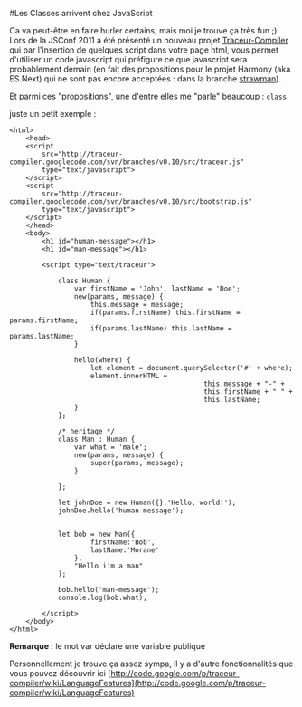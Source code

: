#Les Classes arrivent chez JavaScript

Ca va peut-être en faire hurler certains, mais moi je trouve ça très fun ;)
Lors de la JSConf 2011 a été présenté un nouveau projet [Traceur-Compiler](http://code.google.com/p/traceur-compiler/) qui par l'insertion de quelques script dans votre page html, vous permet d'utiliser un code javascript qui préfigure ce que javascript sera probablement demain (en fait des propositions pour le projet Harmony (aka ES.Next) qui ne sont pas encore acceptées : dans la branche [strawman](http://wiki.ecmascript.org/doku.php?id=strawman:strawman)).

Et parmi ces "propositions", une d'entre elles me "parle" beaucoup : `class`

juste un petit exemple :

	<html>
		<head>
		<script 
			src="http://traceur-compiler.googlecode.com/svn/branches/v0.10/src/traceur.js" 
			type="text/javascript">
		</script>
		<script 
			src="http://traceur-compiler.googlecode.com/svn/branches/v0.10/src/bootstrap.js" 
			type="text/javascript">
		</script>		
		</head>
		<body>
			<h1 id="human-message"></h1>
	        <h1 id="man-message"></h1>

			<script type="text/traceur">

				class Human {
	                var firstName = 'John', lastName = 'Doe';
					new(params, message) {
						this.message = message;
	                    if(params.firstName) this.firstName = params.firstName;
	                    if(params.lastName) this.lastName = params.lastName;
					}

					hello(where) {
						let element = document.querySelector('#' + where);
						element.innerHTML = 
                                                    this.message + "-" + 
                                                    this.firstName + " " + 
                                                    this.lastName;
					}
				};
				
				/* heritage */
	            class Man : Human {
	                var what = 'male';
	                new(params, message) {
	                    super(params, message);
	                }

	            };

				let johnDoe = new Human({},'Hello, world!');
				johnDoe.hello('human-message');


	            let bob = new Man({
	                    firstName:'Bob',
	                    lastName:'Morane'
	                },
	                "Hello i'm a man"
	            );
            
	            bob.hello('man-message');
	            console.log(bob.what);

			</script>
		</body>
	</html>

**Remarque :** le mot var déclare une variable publique

Personnellement je trouve ça assez sympa, il y a d'autre fonctionnalités que vous pouvez découvrir ici [http://code.google.com/p/traceur-compiler/wiki/LanguageFeatures](http://code.google.com/p/traceur-compiler/wiki/LanguageFeatures)

